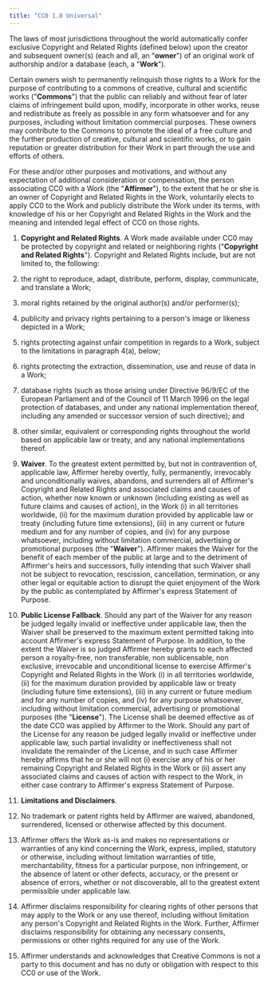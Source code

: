 ```yaml
---
title: "CC0 1.0 Universal"
---
```


The laws of most jurisdictions throughout the world automatically confer exclusive Copyright and Related Rights (defined below) upon the creator and subsequent owner(s) (each and all, an "**owner**") of an original work of authorship and/or a database (each, a "**Work**").

Certain owners wish to permanently relinquish those rights to a Work for the purpose of contributing to a commons of creative, cultural and scientific works ("**Commons**") that the public can reliably and without fear of later claims of infringement build upon, modify, incorporate in other works, reuse and redistribute as freely as possible in any form whatsoever and for any purposes, including without limitation commercial purposes. These owners may contribute to the Commons to promote the ideal of a free culture and the further production of creative, cultural and scientific works, or to gain reputation or greater distribution for their Work in part through the use and efforts of others.

For these and/or other purposes and motivations, and without any expectation of additional consideration or compensation, the person associating CC0 with a Work (the "**Affirmer**"), to the extent that he or she is an owner of Copyright and Related Rights in the Work, voluntarily elects to apply CC0 to the Work and publicly distribute the Work under its terms, with knowledge of his or her Copyright and Related Rights in the Work and the meaning and intended legal effect of CC0 on those rights.

1. **Copyright and Related Rights**. A Work made available under CC0 may be protected by copyright and related or neighboring rights ("**Copyright and Related Rights**"). Copyright and Related Rights include, but are not limited to, the following:

  1. the right to reproduce, adapt, distribute, perform, display, communicate, and translate a Work;

  2. moral rights retained by the original author(s) and/or performer(s);

  3. publicity and privacy rights pertaining to a person's image or likeness depicted in a Work;

  4. rights protecting against unfair competition in regards to a Work, subject to the limitations in paragraph 4(a), below;

  5. rights protecting the extraction, dissemination, use and reuse of data in a Work;

  6. database rights (such as those arising under Directive 96/9/EC of the European Parliament and of the Council of 11 March 1996 on the legal protection of databases, and under any national implementation thereof, including any amended or successor version of such directive); and

  7. other similar, equivalent or corresponding rights throughout the world based on applicable law or treaty, and any national implementations thereof.

2. **Waiver**. To the greatest extent permitted by, but not in contravention of, applicable law, Affirmer hereby overtly, fully, permanently, irrevocably and unconditionally waives, abandons, and surrenders all of Affirmer's Copyright and Related Rights and associated claims and causes of action, whether now known or unknown (including existing as well as future claims and causes of action), in the Work (i) in all territories worldwide, (ii) for the maximum duration provided by applicable law or treaty (including future time extensions), (iii) in any current or future medium and for any number of copies, and (iv) for any purpose whatsoever, including without limitation commercial, advertising or promotional purposes (the "**Waiver**"). Affirmer makes the Waiver for the benefit of each member of the public at large and to the detriment of Affirmer's heirs and successors, fully intending that such Waiver shall not be subject to revocation, rescission, cancellation, termination, or any other legal or equitable action to disrupt the quiet enjoyment of the Work by the public as contemplated by Affirmer's express Statement of Purpose.

3. **Public License Fallback**. Should any part of the Waiver for any reason be judged legally invalid or ineffective under applicable law, then the Waiver shall be preserved to the maximum extent permitted taking into account Affirmer's express Statement of Purpose. In addition, to the extent the Waiver is so judged Affirmer hereby grants to each affected person a royalty-free, non transferable, non sublicensable, non exclusive, irrevocable and unconditional license to exercise Affirmer's Copyright and Related Rights in the Work (i) in all territories worldwide, (ii) for the maximum duration provided by applicable law or treaty (including future time extensions), (iii) in any current or future medium and for any number of copies, and (iv) for any purpose whatsoever, including without limitation commercial, advertising or promotional purposes (the "**License**"). The License shall be deemed effective as of the date CC0 was applied by Affirmer to the Work. Should any part of the License for any reason be judged legally invalid or ineffective under applicable law, such partial invalidity or ineffectiveness shall not invalidate the remainder of the License, and in such case Affirmer hereby affirms that he or she will not (i) exercise any of his or her remaining Copyright and Related Rights in the Work or (ii) assert any associated claims and causes of action with respect to the Work, in either case contrary to Affirmer's express Statement of Purpose.

4. **Limitations and Disclaimers**.

  1. No trademark or patent rights held by Affirmer are waived, abandoned, surrendered, licensed or otherwise affected by this document.

  2. Affirmer offers the Work as-is and makes no representations or warranties of any kind concerning the Work, express, implied, statutory or otherwise, including without limitation warranties of title, merchantability, fitness for a particular purpose, non infringement, or the absence of latent or other defects, accuracy, or the present or absence of errors, whether or not discoverable, all to the greatest extent permissible under applicable law.

  3. Affirmer disclaims responsibility for clearing rights of other persons that may apply to the Work or any use thereof, including without limitation any person's Copyright and Related Rights in the Work. Further, Affirmer disclaims responsibility for obtaining any necessary consents, permissions or other rights required for any use of the Work.

  4. Affirmer understands and acknowledges that Creative Commons is not a party to this document and has no duty or obligation with respect to this CC0 or use of the Work.

